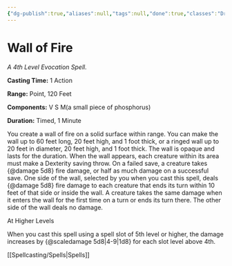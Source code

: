 ```yaml
---
{"dg-publish":true,"aliases":null,"tags":null,"done":true,"classes":"Druid, Sorcerer, Wizard,","spellLevel":4,"school":"Evocation","source":"PHB","permalink":"/spells/wall-of-fire/","dgHomeLink":false,"dgPassFrontmatter":true}
---
```


# Wall of Fire
*A 4th Level Evocation Spell.*

**Casting Time:** 1 Action

**Range:** Point, 120 Feet

**Components:** V S M(a small piece of phosphorus)

**Duration:** Timed, 1 Minute

You create a wall of fire on a solid surface within range. You can make the wall up to 60 feet long, 20 feet high, and 1 foot thick, or a ringed wall up to 20 feet in diameter, 20 feet high, and 1 foot thick. The wall is opaque and lasts for the duration.
When the wall appears, each creature within its area must make a Dexterity saving throw. On a failed save, a creature takes {@damage 5d8} fire damage, or half as much damage on a successful save.
One side of the wall, selected by you when you cast this spell, deals {@damage 5d8} fire damage to each creature that ends its turn within 10 feet of that side or inside the wall. A creature takes the same damage when it enters the wall for the first time on a turn or ends its turn there. The other side of the wall deals no damage.

At Higher Levels

When you cast this spell using a spell slot of 5th level or higher, the damage increases by {@scaledamage 5d8|4-9|1d8} for each slot level above 4th.

[[Spellcasting/Spells|Spells]]